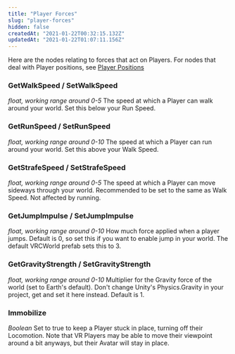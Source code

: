 ```yaml
---
title: "Player Forces"
slug: "player-forces"
hidden: false
createdAt: "2021-01-22T00:32:15.132Z"
updatedAt: "2021-01-22T01:07:11.156Z"
---
```

Here are the nodes relating to forces that act on Players. For nodes that deal with Player positions, see [Player Positions](/worlds/udon/players/player-positions) 

### GetWalkSpeed / SetWalkSpeed
*float, working range around 0-5*
The speed at which a Player can walk around your world. Set this below your Run Speed.

### GetRunSpeed / SetRunSpeed
*float, working range around 0-10*
The speed at which a Player can run around your world. Set this above your Walk Speed.

### GetStrafeSpeed / SetStrafeSpeed
*float, working range around 0-5*
The speed at which a Player can move sideways through your world. Recommended to be set to the same as Walk Speed. Not affected by running.

### GetJumpImpulse / SetJumpImpulse
*float, working range around 0-10*
How much force applied when a player jumps. Default is 0, so set this if you want to enable jump in your world. The default VRCWorld prefab sets this to 3.

### GetGravityStrength / SetGravityStrength
*float, working range around 0-10*
Multiplier for the Gravity force of the world (set to Earth's default). Don't change Unity's Physics.Gravity in your project, get and set it here instead. Default is 1.

### Immobilize
*Boolean*
Set to true to keep a Player stuck in place, turning off their Locomotion. Note that VR Players may be able to move their viewpoint around a bit anyways, but their Avatar will stay in place.
